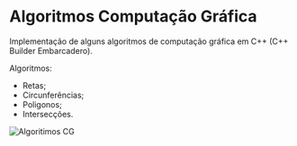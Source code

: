 Algoritmos Computação Gráfica
=============================


Implementação de alguns algoritmos de computação gráfica em C++ (C++ Builder Embarcadero).

Algoritmos:

* Retas;
* Circunferências;
* Poligonos;
* Intersecções.

![Algoritimos CG](https://github.com/pavanad/algoritmos-cg/blob/master/screenshot.png)
